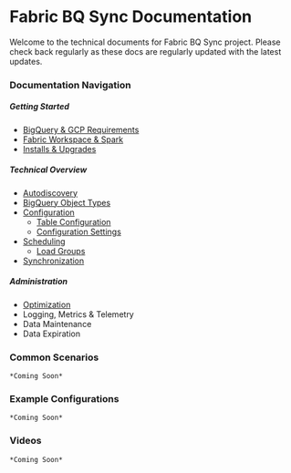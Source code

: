 # Fabric BQ Sync Documentation

Welcome to the technical documents for Fabric BQ Sync project. Please check back regularly as these docs are regularly updated with the latest updates.

### Documentation Navigation

##### Getting Started
- [BigQuery & GCP Requirements](BigQuery.md)
- [Fabric Workspace & Spark](Fabric.md)
- [Installs & Upgrades](Installation.md)

##### Technical Overview
- [Autodiscovery](Autodiscovery.md)
- [BigQuery Object Types](ObjectTypes.md) 
- [Configuration](Configuration.md)
    - [Table Configuration](TableConfiguration.md)
    - [Configuration Settings](ConfigurationSettings.md)
- [Scheduling](Scheduling.md)
    - [Load Groups](LoadGroups.md)
- [Synchronization](Synchronization.md)


##### Administration
- [Optimization](Optimizations.md)
- Logging, Metrics & Telemetry
- Data Maintenance
- Data Expiration


### Common Scenarios

    *Coming Soon*

### Example Configurations

    *Coming Soon*

### Videos

    *Coming Soon*
